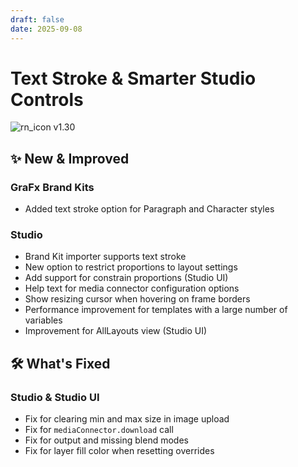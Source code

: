 ```yaml
---
draft: false
date: 2025-09-08
---
```


# Text Stroke & Smarter Studio Controls

![rn_icon](/assets/icon-GraFx-Studio.svg) <span class="version-label">v1.30</span>

## ✨ New & Improved

### GraFx Brand Kits
- Added text stroke option for Paragraph and Character styles

### Studio

- Brand Kit importer supports text stroke
- New option to restrict proportions to layout settings
- Add support for constrain proportions (Studio UI)
- Help text for media connector configuration options
- Show resizing cursor when hovering on frame borders
- Performance improvement for templates with a large number of variables
- Improvement for AllLayouts view (Studio UI)

## 🛠️ What's Fixed

### Studio & Studio UI

- Fix for clearing min and max size in image upload
- Fix for `mediaConnector.download` call
- Fix for output and missing blend modes
- Fix for layer fill color when resetting overrides